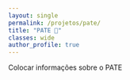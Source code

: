 ```yaml
---
layout: single
permalink: /projetos/pate/
title: "PATE 🤖"
classes: wide
author_profile: true
---
```


Colocar informações sobre o PATE